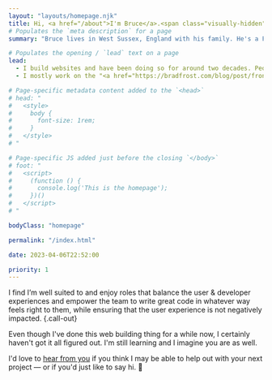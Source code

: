 ```yaml
---
layout: "layouts/homepage.njk"
title: Hi, <a href="/about">I'm Bruce</a>.<span class="visually-hidden"> A Frontend Developer / UI Engineer living in West Sussex, England.</span>
# Populates the `meta description` for a page
summary: "Bruce lives in West Sussex, England with his family. He's a Frontend Developer / UI Engineer with nearly 2 decades of experience trying his best to help people build websites that stand the test of time."

# Populates the opening / `lead` text on a page
lead:
  - I build websites and have been doing so for around two decades. People who do what I do are often referred to as <a href="https://bradfrost.com/blog/post/frontend-design/">Frontend Designers</a>, UI Developers, UI Engineers or <a href="https://snook.ca/archives/opinion/design-engineering">Design Engineers</a>.
  - I mostly work on the "<a href="https://bradfrost.com/blog/post/front-of-the-front-end-and-back-of-the-front-end-web-development/">front-of-the-front-end</a>". The somewhat <strong><em>fuzzy</em></strong> intersection between design and back-end engineering.

# Page-specific metadata content added to the `<head>`
# head: "
#   <style>
#     body {
#       font-size: 1rem;
#     }
#   </style>
# "

# Page-specific JS added just before the closing `</body>`
# foot: "
#   <script>
#     (function () {
#       console.log('This is the homepage');
#     })()
#   </script>
# "

bodyClass: "homepage"

permalink: "/index.html"

date: 2023-04-06T22:52:00

priority: 1
---
```


I find I’m well suited to and enjoy roles that balance the user & developer experiences and empower the team to write great code in whatever way feels right to them, while ensuring that the user experience is not negatively impacted. {.call-out}

Even though I've done this web building thing for a while now, I certainly haven't got it all figured out. I'm still learning and I imagine you are as well.

I'd love to [hear from you](/contact) if you think I may be able to help out with your next project &mdash; or if you'd just like to say hi. 👋
